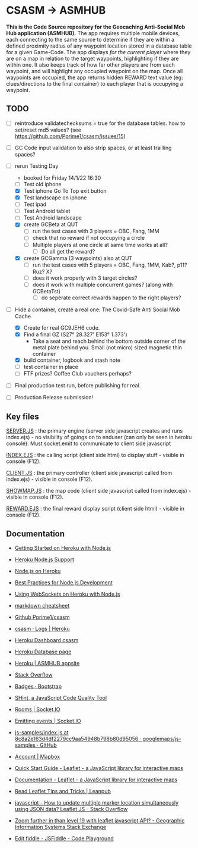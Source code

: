 # CSASM -> ASMHUB #
**This is the Code Source repository for the Geocaching Anti-Social Mob Hub application (ASMHUB).**
The app requires multiple mobile devices, each connecting to the same source to determine if they are within a defined proximity radius of any waypoint location stored in a database table for a given Game-Code. The app displays _for the current player_ where they are on a map in relation to the target waypoints, highlighting if they are within one. It also keeps track of how far other players are from each waypoint, and will highlight any occupied waypoint on the map. Once all waypoints are occupied, the app returns hidden REWARD text value (eg: clues/directions to the final container) to each player that is occupying a waypoint.


## TODO ##
- [ ] reintroduce validatechecksums = true for the database tables. how to set/reset md5 values? (see https://github.com/Pprime1/csasm/issues/15)
- [ ] GC Code input validation to also strip spaces, or at least trailling spaces?
- [ ] rerun Testing Day 
  - booked for Friday 14/1/22 16:30
  - [ ] Test old iphone
  - [x] Test iphone Go To Top exit button
  - [x] Test landscape on iphone
  - [ ] Test ipad
  - [ ] Test Android tablet
  - [ ] Test Android landscape
  - [x] create GCBeta at QUT 
    - [ ] run the test cases with 3 players = OBC, Fang, 1MM
    - [ ] check that no reward if not occupying a circle
    - [ ] Multiple players at one circle at same time works at all?
      - [ ] Do all get the reward?
  - [x] create GCGamma (3 waypoints) also at QUT
    - [ ] run the test cases with 5 players = OBC, Fang, 1MM, Kab?, p11? Ruz? X?
    - [ ] does it work properly with 3 target circles?
    - [ ] does it work with multiple concurrent games? (along with GCBetaTst)
      - [ ] do seperate correct rewards happen to the right players?
- [ ] Hide a container, create a real one: The Covid-Safe Anti Social Mob Cache
  - [x] Create for real GC9JEH6 code.
  - [x] Find a final GZ (S27° 28.327' E153° 1.373') 
    - Take a seat and reach behind the bottom outside corner of the metal plate behind you. Small (not micro) sized magnetic thin container
  - [x] build container, logbook and stash note
  - [ ] test container in place
  - [ ] FTF prizes? Coffee Club vouchers perhaps?
- [ ] Final production test run, before publishing for real.
- [ ] Production Release submission!
 

## Key files ##
[SERVER.JS](/server.js) : the primary engine (server side javascript creates and runs index.ejs) - no visibility of goings on to enduser (can only be seen in heroku console). Must socket.emit to communicate to client side javascript

[INDEX.EJS](/views/pages/index.ejs) : the calling script (client side html) to display stuff  - visible in console (F12).

[CLIENT.JS](/public/js/client.js) : the primary controller (client side javascript called from index.ejs) - visible in console (F12). 

[SHOWMAP.JS](/public/js/showmap.js) : the map code (client side javascript called from index.ejs) - visible in console (F12). 

[REWARD.EJS](/views/pages/reward.ejs) : the final reward display script (client side html) - visible in console (F12).


## Documentation ##
- [Getting Started on Heroku with Node.js](https://devcenter.heroku.com/articles/getting-started-with-nodejs)
- [Heroku Node.js Support](https://devcenter.heroku.com/articles/nodejs-support)
- [Node.js on Heroku](https://devcenter.heroku.com/categories/nodejs)
- [Best Practices for Node.js Development](https://devcenter.heroku.com/articles/node-best-practices)
- [Using WebSockets on Heroku with Node.js](https://devcenter.heroku.com/articles/node-websockets)

- [markdown cheatsheet](https://github.com/tchapi/markdown-cheatsheet/blob/master/README.md)

- [Github Pprime1/csasm	](https://github.com/Pprime1/csasm)
- [csasm · Logs | Heroku	](https://dashboard.heroku.com/apps/csasm/logs)
- [Heroku Dashboard csasm 	](https://dashboard.heroku.com/apps/csasm/deploy/heroku-git)
- [Heroku Database page	](https://data.heroku.com/dataclips)
- [Heroku | ASMHUB appsite	](https://asmhub.herokuapp.com/)
- [Stack Overflow	](https://stackoverflow.com/questions)
- [Badges · Bootstrap	](https://getbootstrap.com/docs/4.4/components/badge/)
- [SHint, a JavaScript Code Quality Tool	](https://jshint.com/)
- [Rooms | Socket.IO	](https://socket.io/docs/v3/rooms/index.html)
- [Emitting events | Socket.IO	](https://socket.io/docs/v4/emitting-events/#Acknowledgements)
- [js-samples/index.js at 8c8a2e163d4df2279cc9aa54948b798b80d95056 · googlemaps/js-samples · GitHub 	](https://github.com/googlemaps/js-samples/blob/8c8a2e163d4df2279cc9aa54948b798b80d95056/dist/samples/map-geolocation/index.js)
- [Account | Mapbox	](https://account.mapbox.com/access-tokens)
- [Quick Start Guide - Leaflet - a JavaScript library for interactive maps	](https://leafletjs.com/examples/quick-start/)
- [Documentation - Leaflet - a JavaScript library for interactive maps 	](https://leafletjs.com/reference-1.6.0.html#control)
- [Read Leaflet Tips and Tricks | Leanpub 	](https://leanpub.com/leaflet-tips-and-tricks/read)
- [javascript - How to update multiple marker location simultaneously using JSON data? Leaflet JS - Stack Overflow 	](https://stackoverflow.com/questions/32731916/how-to-update-multiple-marker-location-simultaneously-using-json-data-leaflet-js)
- [Zoom further in than level 19 with leaflet javascript API? - Geographic Information Systems Stack Exchange 	](https://gis.stackexchange.com/questions/78843/zoom-further-in-than-level-19-with-leaflet-javascript-api)
- [Edit fiddle - JSFiddle - Code Playground 	](http://jsfiddle.net/fqt7L/1/)
